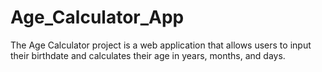 # Age_Calculator_App
The Age Calculator project is a web application that allows users to input their birthdate and calculates their age in years, months, and days.
